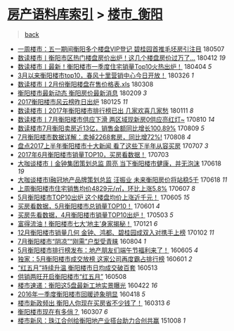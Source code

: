 [房产语料库索引](../../README.md)  > [楼市_衡阳](楼市_衡阳.md)
====
> [back](../README.md)

- [一周楼市：五一期间衡阳多个楼盘VIP登记 碧桂园首推毛坯房引注目](http://jkwz.applinzi.com/ittc/7100403316083393547.html#%E4%B8%80%E5%91%A8%E6%A5%BC%E5%B8%82%EF%BC%9A%E4%BA%94%E4%B8%80%E6%9C%9F%E9%97%B4%E8%A1%A1%E9%98%B3%E5%A4%9A%E4%B8%AA%E6%A5%BC%E7%9B%98VIP%E7%99%BB%E8%AE%B0+%E7%A2%A7%E6%A1%82%E5%9B%AD%E9%A6%96%E6%8E%A8%E6%AF%9B%E5%9D%AF%E6%88%BF%E5%BC%95%E6%B3%A8%E7%9B%AE) 180507  
- [数读楼市丨衡阳市区热门楼盘房价出炉！这几个楼盘房价过万了...](http://jkwz.applinzi.com/ittc/7091002364796601355.html#%E6%95%B0%E8%AF%BB%E6%A5%BC%E5%B8%82%E4%B8%A8%E8%A1%A1%E9%98%B3%E5%B8%82%E5%8C%BA%E7%83%AD%E9%97%A8%E6%A5%BC%E7%9B%98%E6%88%BF%E4%BB%B7%E5%87%BA%E7%82%89%EF%BC%81%E8%BF%99%E5%87%A0%E4%B8%AA%E6%A5%BC%E7%9B%98%E6%88%BF%E4%BB%B7%E8%BF%87%E4%B8%87%E4%BA%86...) 180412 *19* 
- [数读楼市丨最新！衡阳楼市一季度住宅销量Top10火热出炉！](http://jkwz.applinzi.com/ittc/7088037054317593616.html#%E6%95%B0%E8%AF%BB%E6%A5%BC%E5%B8%82%E4%B8%A8%E6%9C%80%E6%96%B0%EF%BC%81%E8%A1%A1%E9%98%B3%E6%A5%BC%E5%B8%82%E4%B8%80%E5%AD%A3%E5%BA%A6%E4%BD%8F%E5%AE%85%E9%94%80%E9%87%8FTop10%E7%81%AB%E7%83%AD%E5%87%BA%E7%82%89%EF%BC%81) 180404 *5* 
- [3月以来衡阳楼市top10，春风十里营销中心今日开放！](http://jkwz.applinzi.com/ittc/7084832427342300171.html#3%E6%9C%88%E4%BB%A5%E6%9D%A5%E8%A1%A1%E9%98%B3%E6%A5%BC%E5%B8%82top10%EF%BC%8C%E6%98%A5%E9%A3%8E%E5%8D%81%E9%87%8C%E8%90%A5%E9%94%80%E4%B8%AD%E5%BF%83%E4%BB%8A%E6%97%A5%E5%BC%80%E6%94%BE%EF%BC%81) 180326 *1* 
- [数读楼市丨2月份衡阳楼盘在售价格表.xls](http://jkwz.applinzi.com/ittc/7078018086987105286.html#%E6%95%B0%E8%AF%BB%E6%A5%BC%E5%B8%82%E4%B8%A82%E6%9C%88%E4%BB%BD%E8%A1%A1%E9%98%B3%E6%A5%BC%E7%9B%98%E5%9C%A8%E5%94%AE%E4%BB%B7%E6%A0%BC%E8%A1%A8.xls) 180308  
- [衡阳楼市最新动态 衡阳房价最新消息](http://jkwz.applinzi.com/ittc/7068055337825731600.html#%E8%A1%A1%E9%98%B3%E6%A5%BC%E5%B8%82%E6%9C%80%E6%96%B0%E5%8A%A8%E6%80%81+%E8%A1%A1%E9%98%B3%E6%88%BF%E4%BB%B7%E6%9C%80%E6%96%B0%E6%B6%88%E6%81%AF) 180209 *3* 
- [2017衡阳楼市风云榜昨日出炉](http://jkwz.applinzi.com/ittc/7062511235805742096.html#2017%E8%A1%A1%E9%98%B3%E6%A5%BC%E5%B8%82%E9%A3%8E%E4%BA%91%E6%A6%9C%E6%98%A8%E6%97%A5%E5%87%BA%E7%82%89) 180125 *11* 
- [数读楼市丨2017年衡阳楼市排行榜已出 几家欢喜几家愁](http://jkwz.applinzi.com/ittc/7057237723385955334.html#%E6%95%B0%E8%AF%BB%E6%A5%BC%E5%B8%82%E4%B8%A82017%E5%B9%B4%E8%A1%A1%E9%98%B3%E6%A5%BC%E5%B8%82%E6%8E%92%E8%A1%8C%E6%A6%9C%E5%B7%B2%E5%87%BA+%E5%87%A0%E5%AE%B6%E6%AC%A2%E5%96%9C%E5%87%A0%E5%AE%B6%E6%84%81) 180111 *8* 
- [数读楼市丨7月衡阳楼市供应下滑 两区域现新房0供应亮红灯~](http://jkwz.applinzi.com/ittc/7000229019260552209.html#%E6%95%B0%E8%AF%BB%E6%A5%BC%E5%B8%82%E4%B8%A87%E6%9C%88%E8%A1%A1%E9%98%B3%E6%A5%BC%E5%B8%82%E4%BE%9B%E5%BA%94%E4%B8%8B%E6%BB%91+%E4%B8%A4%E5%8C%BA%E5%9F%9F%E7%8E%B0%E6%96%B0%E6%88%BF0%E4%BE%9B%E5%BA%94%E4%BA%AE%E7%BA%A2%E7%81%AF%7E) 170810 *14* 
- [数读楼市7月衡阳卖房近13亿，销售金额同比增长100.89%](http://jkwz.applinzi.com/ittc/6999849833677194256.html#%E6%95%B0%E8%AF%BB%E6%A5%BC%E5%B8%827%E6%9C%88%E8%A1%A1%E9%98%B3%E5%8D%96%E6%88%BF%E8%BF%9113%E4%BA%BF%EF%BC%8C%E9%94%80%E5%94%AE%E9%87%91%E9%A2%9D%E5%90%8C%E6%AF%94%E5%A2%9E%E9%95%BF100.89%25) 170809 *5* 
- [7月衡阳楼市数据详解：卖掉2268套房，同比增72%!](http://jkwz.applinzi.com/ittc/6999489789798384656.html#7%E6%9C%88%E8%A1%A1%E9%98%B3%E6%A5%BC%E5%B8%82%E6%95%B0%E6%8D%AE%E8%AF%A6%E8%A7%A3%EF%BC%9A%E5%8D%96%E6%8E%892268%E5%A5%97%E6%88%BF%EF%BC%8C%E5%90%8C%E6%AF%94%E5%A2%9E72%25%21) 170808 *4* 
- [盘点2017上半年衡阳楼市十大新闻 看了这些下半年从容买房](http://jkwz.applinzi.com/ittc/6987375835919942660.html#%E7%9B%98%E7%82%B92017%E4%B8%8A%E5%8D%8A%E5%B9%B4%E8%A1%A1%E9%98%B3%E6%A5%BC%E5%B8%82%E5%8D%81%E5%A4%A7%E6%96%B0%E9%97%BB+%E7%9C%8B%E4%BA%86%E8%BF%99%E4%BA%9B%E4%B8%8B%E5%8D%8A%E5%B9%B4%E4%BB%8E%E5%AE%B9%E4%B9%B0%E6%88%BF) 170707 *3* 
- [2017年6月衡阳楼市销量TOP10，买房看数据！](http://jkwz.applinzi.com/ittc/6986128809467053060.html#2017%E5%B9%B46%E6%9C%88%E8%A1%A1%E9%98%B3%E6%A5%BC%E5%B8%82%E9%94%80%E9%87%8FTOP10%EF%BC%8C%E4%B9%B0%E6%88%BF%E7%9C%8B%E6%95%B0%E6%8D%AE%EF%BC%81) 170703  
- [大咖谈楼市丨金钟集团策划总监 周亮 当下衡阳楼市健康，并无泡沫](http://jkwz.applinzi.com/ittc/6980566894095369221.html#%E5%A4%A7%E5%92%96%E8%B0%88%E6%A5%BC%E5%B8%82%E4%B8%A8%E9%87%91%E9%92%9F%E9%9B%86%E5%9B%A2%E7%AD%96%E5%88%92%E6%80%BB%E7%9B%91+%E5%91%A8%E4%BA%AE+%E5%BD%93%E4%B8%8B%E8%A1%A1%E9%98%B3%E6%A5%BC%E5%B8%82%E5%81%A5%E5%BA%B7%EF%BC%8C%E5%B9%B6%E6%97%A0%E6%B3%A1%E6%B2%AB) 170618 *19* 
- [大咖谈楼市I融冠地产品牌策划总监 汪振业 未来衡阳房价将站稳5千](http://jkwz.applinzi.com/ittc/6980524066715730948.html#%E5%A4%A7%E5%92%96%E8%B0%88%E6%A5%BC%E5%B8%82I%E8%9E%8D%E5%86%A0%E5%9C%B0%E4%BA%A7%E5%93%81%E7%89%8C%E7%AD%96%E5%88%92%E6%80%BB%E7%9B%91+%E6%B1%AA%E6%8C%AF%E4%B8%9A+%E6%9C%AA%E6%9D%A5%E8%A1%A1%E9%98%B3%E6%88%BF%E4%BB%B7%E5%B0%86%E7%AB%99%E7%A8%B35%E5%8D%83) 170618 *11* 
- [上周衡阳楼市住宅销售均价4829元/㎡，环比上涨5.8%](http://jkwz.applinzi.com/ittc/6976339498303489029.html#%E4%B8%8A%E5%91%A8%E8%A1%A1%E9%98%B3%E6%A5%BC%E5%B8%82%E4%BD%8F%E5%AE%85%E9%94%80%E5%94%AE%E5%9D%87%E4%BB%B74829%E5%85%83%2F%E3%8E%A1%EF%BC%8C%E7%8E%AF%E6%AF%94%E4%B8%8A%E6%B6%A85.8%25) 170607 *8* 
- [5月衡阳楼市TOP10出炉 这个楼盘均价上涨近千元！](http://jkwz.applinzi.com/ittc/6975741071106507780.html#5%E6%9C%88%E8%A1%A1%E9%98%B3%E6%A5%BC%E5%B8%82TOP10%E5%87%BA%E7%82%89+%E8%BF%99%E4%B8%AA%E6%A5%BC%E7%9B%98%E5%9D%87%E4%BB%B7%E4%B8%8A%E6%B6%A8%E8%BF%91%E5%8D%83%E5%85%83%EF%BC%81) 170605 *15* 
- [买房看数据，5月衡阳楼市总销量TOP10！](http://jkwz.applinzi.com/ittc/6974259880029324292.html#%E4%B9%B0%E6%88%BF%E7%9C%8B%E6%95%B0%E6%8D%AE%EF%BC%8C5%E6%9C%88%E8%A1%A1%E9%98%B3%E6%A5%BC%E5%B8%82%E6%80%BB%E9%94%80%E9%87%8FTOP10%EF%BC%81) 170601 *4* 
- [买房先看数据，4月衡阳楼市销量TOP10出炉！](http://jkwz.applinzi.com/ittc/6963495141749818373.html#%E4%B9%B0%E6%88%BF%E5%85%88%E7%9C%8B%E6%95%B0%E6%8D%AE%EF%BC%8C4%E6%9C%88%E8%A1%A1%E9%98%B3%E6%A5%BC%E5%B8%82%E9%94%80%E9%87%8FTOP10%E5%87%BA%E7%82%89%EF%BC%81) 170503 *5* 
- [富得流油！衡阳楼市七大‘地主’身家揭秘！](http://jkwz.applinzi.com/ittc/6925561093262148612.html#%E5%AF%8C%E5%BE%97%E6%B5%81%E6%B2%B9%EF%BC%81%E8%A1%A1%E9%98%B3%E6%A5%BC%E5%B8%82%E4%B8%83%E5%A4%A7%E2%80%98%E5%9C%B0%E4%B8%BB%E2%80%99%E8%BA%AB%E5%AE%B6%E6%8F%AD%E7%A7%98%EF%BC%81) 170121 *6* 
- [12月衡阳楼市销量几何 金钟、鸿都、碧桂园成双入对携手上榜](http://jkwz.applinzi.com/ittc/6918535134990304261.html#12%E6%9C%88%E8%A1%A1%E9%98%B3%E6%A5%BC%E5%B8%82%E9%94%80%E9%87%8F%E5%87%A0%E4%BD%95+%E9%87%91%E9%92%9F%E3%80%81%E9%B8%BF%E9%83%BD%E3%80%81%E7%A2%A7%E6%A1%82%E5%9B%AD%E6%88%90%E5%8F%8C%E5%85%A5%E5%AF%B9%E6%90%BA%E6%89%8B%E4%B8%8A%E6%A6%9C) 170102 *11* 
- [7月衡阳楼市“阴凉”“刚需”户型受青睐](http://jkwz.applinzi.com/ittc/6862433644022596613.html#7%E6%9C%88%E8%A1%A1%E9%98%B3%E6%A5%BC%E5%B8%82%E2%80%9C%E9%98%B4%E5%87%89%E2%80%9D%E2%80%9C%E5%88%9A%E9%9C%80%E2%80%9D%E6%88%B7%E5%9E%8B%E5%8F%97%E9%9D%92%E7%9D%90) 160804 *1* 
- [5月衡阳楼市排行榜发布：地产朋友们端午节福利来了！](http://jkwz.applinzi.com/ittc/6840023164629025797.html#5%E6%9C%88%E8%A1%A1%E9%98%B3%E6%A5%BC%E5%B8%82%E6%8E%92%E8%A1%8C%E6%A6%9C%E5%8F%91%E5%B8%83%EF%BC%9A%E5%9C%B0%E4%BA%A7%E6%9C%8B%E5%8F%8B%E4%BB%AC%E7%AB%AF%E5%8D%88%E8%8A%82%E7%A6%8F%E5%88%A9%E6%9D%A5%E4%BA%86%EF%BC%81) 160605 *4* 
- [独家：5月衡阳楼市成交放榜 这家公司再度霸占排行榜](http://jkwz.applinzi.com/ittc/6838692624386753541.html#%E7%8B%AC%E5%AE%B6%EF%BC%9A5%E6%9C%88%E8%A1%A1%E9%98%B3%E6%A5%BC%E5%B8%82%E6%88%90%E4%BA%A4%E6%94%BE%E6%A6%9C+%E8%BF%99%E5%AE%B6%E5%85%AC%E5%8F%B8%E5%86%8D%E5%BA%A6%E9%9C%B8%E5%8D%A0%E6%8E%92%E8%A1%8C%E6%A6%9C) 160601 *2* 
- [“红五月”持续升温 衡阳楼市日均成交破百套](http://jkwz.applinzi.com/ittc/6831708000544621573.html#%E2%80%9C%E7%BA%A2%E4%BA%94%E6%9C%88%E2%80%9D%E6%8C%81%E7%BB%AD%E5%8D%87%E6%B8%A9+%E8%A1%A1%E9%98%B3%E6%A5%BC%E5%B8%82%E6%97%A5%E5%9D%87%E6%88%90%E4%BA%A4%E7%A0%B4%E7%99%BE%E5%A5%97) 160513  
- [供销两旺开启衡阳楼市“红五月”](http://jkwz.applinzi.com/ittc/6829845392371745796.html#%E4%BE%9B%E9%94%80%E4%B8%A4%E6%97%BA%E5%BC%80%E5%90%AF%E8%A1%A1%E9%98%B3%E6%A5%BC%E5%B8%82%E2%80%9C%E7%BA%A2%E4%BA%94%E6%9C%88%E2%80%9D) 160508  
- [楼市速递：衡阳这5盘最新工地实景曝光](http://jkwz.applinzi.com/ittc/6823903974096634885.html#%E6%A5%BC%E5%B8%82%E9%80%9F%E9%80%92%EF%BC%9A%E8%A1%A1%E9%98%B3%E8%BF%995%E7%9B%98%E6%9C%80%E6%96%B0%E5%B7%A5%E5%9C%B0%E5%AE%9E%E6%99%AF%E6%9B%9D%E5%85%89) 160422 *16* 
- [2016年一季度衡阳楼市回暖迹象明显](http://jkwz.applinzi.com/ittc/6822450658766488581.html#2016%E5%B9%B4%E4%B8%80%E5%AD%A3%E5%BA%A6%E8%A1%A1%E9%98%B3%E6%A5%BC%E5%B8%82%E5%9B%9E%E6%9A%96%E8%BF%B9%E8%B1%A1%E6%98%8E%E6%98%BE) 160418 *5* 
- [楼市新政频出 衡阳人你现在买房省不少钱了！](http://jkwz.applinzi.com/ittc/6809105721857672196.html#%E6%A5%BC%E5%B8%82%E6%96%B0%E6%94%BF%E9%A2%91%E5%87%BA+%E8%A1%A1%E9%98%B3%E4%BA%BA%E4%BD%A0%E7%8E%B0%E5%9C%A8%E4%B9%B0%E6%88%BF%E7%9C%81%E4%B8%8D%E5%B0%91%E9%92%B1%E4%BA%86%EF%BC%81) 160313 *6* 
- [衡阳楼市现在有多俏？](http://jkwz.applinzi.com/ittc/6806876439072736260.html#%E8%A1%A1%E9%98%B3%E6%A5%BC%E5%B8%82%E7%8E%B0%E5%9C%A8%E6%9C%89%E5%A4%9A%E4%BF%8F%EF%BC%9F) 160307 *6* 
- [楼市新风：珠江合创给衡阳地产业搭台助力合创共赢](http://jkwz.applinzi.com/ittc/6750899677286564869.html#%E6%A5%BC%E5%B8%82%E6%96%B0%E9%A3%8E%EF%BC%9A%E7%8F%A0%E6%B1%9F%E5%90%88%E5%88%9B%E7%BB%99%E8%A1%A1%E9%98%B3%E5%9C%B0%E4%BA%A7%E4%B8%9A%E6%90%AD%E5%8F%B0%E5%8A%A9%E5%8A%9B%E5%90%88%E5%88%9B%E5%85%B1%E8%B5%A2) 151008 *1* 

